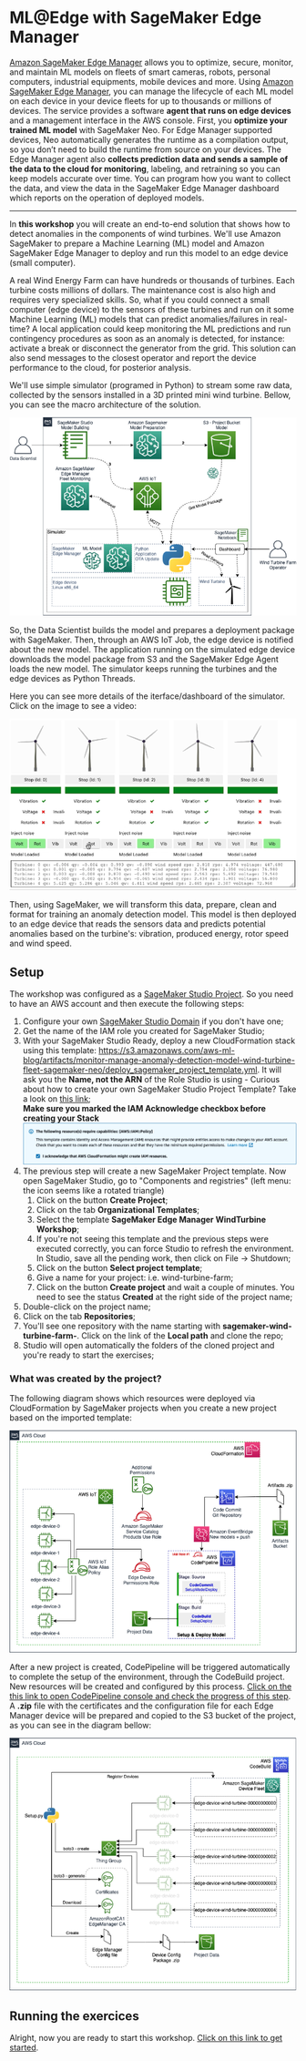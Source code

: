 # ML@Edge with SageMaker Edge Manager

[Amazon SageMaker Edge Manager](https://aws.amazon.com/sagemaker/edge-manager/) allows you to optimize, secure, monitor, and maintain ML models on fleets of smart cameras, robots, personal computers, industrial equipments, mobile devices and more. Using [Amazon SageMaker Edge Manager](https://aws.amazon.com/sagemaker/edge-manager/), you can manage the lifecycle of each ML model on each device in your device fleets for up to thousands or millions of devices. The service provides a software **agent that runs on edge devices** and a management interface in the AWS console. First, you **optimize your trained ML model** with SageMaker Neo. For Edge Manager supported devices, Neo automatically generates the runtime as a compilation output, so you don’t need to build the runtime from source on your devices. The Edge Manager agent also **collects prediction data and sends a sample of the data to the cloud for monitoring**, labeling, and retraining so you can keep models accurate over time. You can program how you want to collect the data, and view the data in the SageMaker Edge Manager dashboard which reports on the operation of deployed models.

----
In **this workshop** you will create an end-to-end solution that shows how to detect anomalies in the components of wind turbines. We'll use Amazon SageMaker to prepare a Machine Learning (ML) model and Amazon SageMaker Edge Manager to deploy and run this model to an edge device (small computer).

A real Wind Energy Farm can have hundreds or thousands of turbines. Each turbine costs millions of dollars. The maintenance cost is also high and requires very specialized skills. So, what if you could connect a small computer (edge device) to the sensors of these turbines and run on it some Machine Learning (ML) models that can predict anomalies/failures in real-time? A local application could keep monitoring the ML predictions and run contingency procedures as soon as an anomaly is detected, for instance: activate a break or disconnect the generator from the grid. This solution can also send messages to the closest operator and report the device performance to the cloud, for posterior analysis.

We'll use simple simulator (programed in Python) to stream some raw data, collected by the sensors installed in a 3D printed mini wind turbine. Bellow, you can see the macro architecture of the solution.
<p align="center">    
    <img src="imgs/EdgeManagerWorkshop_Macro.png" width="600px"></img>    
</p>
So, the Data Scientist builds the model and prepares a deployment package with SageMaker. Then, through an AWS IoT Job, the edge device is notified about the new model. The application running on the simulated edge device downloads the model package from S3 and the SageMaker Edge Agent loads the new model. The simulator keeps running the turbines and the edge devices as Python Threads.

Here you can see more details of the iterface/dashboard of the simulator. Click on the image to see a video:
<p align="center">
    <a href="https://aws-ml-blog.s3.amazonaws.com/artifacts/monitor-manage-anomaly-detection-model-wind-turbine-fleet-sagemaker-neo/wind_farm_simulator.mp4">
        <img src="imgs/WindTurbineSimulator.png"></img>
    </a>
</p>
Then, using SageMaker, we will transform this data, prepare, clean and format for training an anomaly detection model. This model is then deployed to an edge device that reads the sensors data and predicts potential anomalies based on the turbine's: vibration, produced energy, rotor speed and wind speed.

## Setup

The workshop was configured as a [SageMaker Studio Project](https://docs.aws.amazon.com/sagemaker/latest/dg/sagemaker-projects.html). So you need to have an AWS account and then execute the following steps:
 1. Configure your own [SageMaker Studio Domain](https://docs.aws.amazon.com/sagemaker/latest/dg/gs-studio-onboard.html) if you don't have one;
 2. Get the name of the IAM role you created for SageMaker Studio;
 3. With your SageMaker Studio Ready, deploy a new CloudFormation stack using this template: https://s3.amazonaws.com/aws-ml-blog/artifacts/monitor-manage-anomaly-detection-model-wind-turbine-fleet-sagemaker-neo/deploy_sagemaker_project_template.yml. It will ask you the **Name, not the ARN** of the Role Studio is using - Curious about how to create your own SageMaker Studio Project Template? Take a look on [this link](https://docs.aws.amazon.com/sagemaker/latest/dg/sagemaker-projects-templates-custom.html);  
    **Make sure you marked the IAM Acknowledge checkbox before creating your Stack** ![Ack](imgs/cloudformation_ack.png)
 5. The previous step will create a new SageMaker Project template. Now open SageMaker Studio, go to "Components and registries" (left menu: the icon seems like a rotated triangle)
     1. Click on the button **Create Project**;
     2. Click on the tab **Organizational Templates**;
     3. Select the template **SageMaker Edge Manager WindTurbine Workshop**;
     4. If you're not seeing this template and the previous steps were executed correctly, you can force Studio to refresh the environment. In Studio, save all the pending work, then click on File -> Shutdown;
     5. Click on the button **Select project template**;
     6. Give a name for your project: i.e. wind-turbine-farm;
     7. Click on the button **Create project** and wait a couple of minutes. You need to see the status **Created** at the right side of the project name;
5. Double-click on the project name;
6. Click on the tab **Repositories**;
7. You'll see one repository with the name starting with **sagemaker-wind-turbine-farm-**. Click on the link of the **Local path** and clone the repo;
8. Studio will open automatically the folders of the cloned project and you're ready to start the exercises;

### What was created by the project?
The following diagram shows which resources were deployed via CloudFormation by SageMaker projects when you create a new project based on the imported template:
<p align="center">
    <img src="imgs/EdgeManagerWorkshop_CFN.png"></img>
</p>

After a new project is created, CodePipeline will be triggered automatically to complete the setup of the environment, through the CodeBuild project. New resources will be created and configured by this process. [Click on the this link to open CodePipeline console and check the progress of this step](https://console.aws.amazon.com/codesuite/codepipeline/pipelines). A **.zip** file with the certificates and the configuration file for each Edge Manager device will be prepared and copied to the S3 bucket of the project, as you can see in the diagram bellow:
<p align="center">
    <img src="imgs/EdgeManagerWorkshop_CodeBuild.png"></img>
</p>

## Running the exercices

Alright, now you are ready to start this workshop. [Click on this link to get started](lab/README.md).
